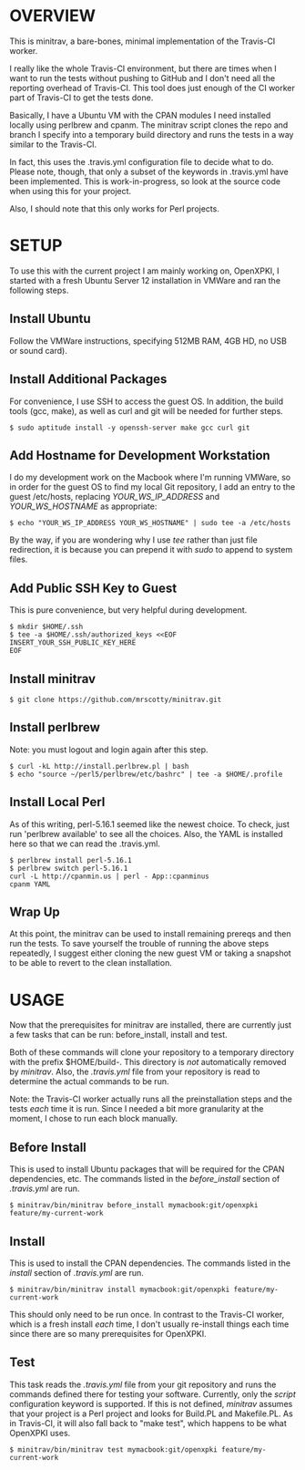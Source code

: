# OVERVIEW

This is minitrav, a bare-bones, minimal implementation of the Travis-CI worker.

I really like the whole Travis-CI environment, but there are times when
I want to run the tests without pushing to GitHub and I don't need all the
reporting overhead of Travis-CI. This tool does just enough of the CI worker
part of Travis-CI to get the tests done.

Basically, I have a Ubuntu VM with the CPAN modules I need
installed locally using perlbrew and cpanm. The minitrav script
clones the repo and branch I specify into a temporary build
directory and runs the tests in a way similar to the Travis-CI.

In fact, this uses the .travis.yml configuration file to decide
what to do. Please note, though, that only a subset of the keywords
in .travis.yml have been implemented. This is work-in-progress, so
look at the source code when using this for your project.

Also, I should note that this only works for Perl projects.

# SETUP

To use this with the current project I am mainly working on, OpenXPKI,
I started with a fresh Ubuntu Server 12 installation in VMWare and ran 
the following steps.

## Install Ubuntu

Follow the VMWare instructions, specifying 512MB RAM, 4GB HD, no USB or
sound card).

## Install Additional Packages

For convenience, I use SSH to access the guest OS. In addition, the
build tools (gcc, make), as well as curl and git will be needed for
further steps.

    $ sudo aptitude install -y openssh-server make gcc curl git

## Add Hostname for Development Workstation

I do my development work on the Macbook where I'm running VMWare, so
in order for the guest OS to find my local Git repository, I add an
entry to the guest /etc/hosts, replacing *YOUR\_WS\_IP\_ADDRESS* and
*YOUR\_WS\_HOSTNAME* as appropriate:

    $ echo "YOUR_WS_IP_ADDRESS YOUR_WS_HOSTNAME" | sudo tee -a /etc/hosts

By the way, if you are wondering why I use *tee* rather than just file 
redirection, it is because you can prepend it with *sudo* to append to
system files.

## Add Public SSH Key to Guest

This is pure convenience, but very helpful during development.

    $ mkdir $HOME/.ssh
    $ tee -a $HOME/.ssh/authorized_keys <<EOF
    INSERT_YOUR_SSH_PUBLIC_KEY_HERE
    EOF

## Install minitrav

    $ git clone https://github.com/mrscotty/minitrav.git

## Install perlbrew

Note: you must logout and login again after this step.

    $ curl -kL http://install.perlbrew.pl | bash
    $ echo "source ~/perl5/perlbrew/etc/bashrc" | tee -a $HOME/.profile

## Install Local Perl

As of this writing, perl-5.16.1 seemed like the newest choice. To check,
just run 'perlbrew available' to see all the choices. Also, the YAML is
installed here so that we can read the .travis.yml.

    $ perlbrew install perl-5.16.1
    $ perlbrew switch perl-5.16.1
    curl -L http://cpanmin.us | perl - App::cpanminus
    cpanm YAML

## Wrap Up

At this point, the minitrav can be used to install remaining prereqs and then
run the tests. To save yourself the trouble of running the above steps repeatedly,
I suggest either cloning the new guest VM or taking a snapshot to be able
to revert to the clean installation.

# USAGE

Now that the prerequisites for minitrav are installed, there are currently just
a few tasks that can be run: before\_install, install and test.

Both of these commands will clone your repository to a temporary directory
with the prefix $HOME/build-. This directory is *not* automatically removed
by *minitrav*. Also, the *.travis.yml* file from your repository is read to
determine the actual commands to be run.

Note: the Travis-CI worker actually runs all the preinstallation steps and
the tests *each* time it is run. Since I needed a bit more granularity
at the moment, I chose to run each block manually.

## Before Install

This is used to install Ubuntu packages that will be required for the
CPAN dependencies, etc. The commands listed in the *before\_install*
section of *.travis.yml* are run.

    $ minitrav/bin/minitrav before_install mymacbook:git/openxpki feature/my-current-work

## Install

This is used to install the CPAN dependencies. The commands listed in 
the *install* section of *.travis.yml* are run.

    $ minitrav/bin/minitrav install mymacbook:git/openxpki feature/my-current-work

This should only need to be run once. In contrast to the Travis-CI worker,
which is a fresh install *each* time, I don't usually re-install things
each time since there are so many prerequisites for OpenXPKI.

## Test

This task reads the *.travis.yml* file from your git repository and runs the
commands defined there for testing your software. Currently, only the 
*script* configuration keyword is supported. If this is not defined, *minitrav*
assumes that your project is a Perl project and looks for Build.PL and
Makefile.PL. As in Travis-CI, it will also fall back to "make test", which 
happens to be what OpenXPKI uses.

    $ minitrav/bin/minitrav test mymacbook:git/openxpki feature/my-current-work


